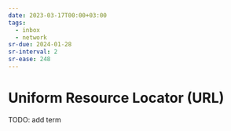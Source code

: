 ```yaml
---
date: 2023-03-17T00:00+03:00
tags:
  - inbox
  - network
sr-due: 2024-01-28
sr-interval: 2
sr-ease: 248
---
```


# Uniform Resource Locator (URL)

TODO: add term
